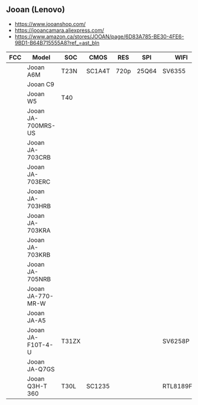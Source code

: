 Jooan (Lenovo)
--------------
- https://www.jooanshop.com/
- https://jooancamara.aliexpress.com/
- https://www.amazon.ca/stores/JOOAN/page/6D83A785-BE30-4FE6-9BD1-B64B715555A8?ref_=ast_bln

| FCC | Model              | SOC   | CMOS   | RES  | SPI   | WIFI       | Link                                                  |
|-----|--------------------|-------|--------|------|-------|------------|-------------------------------------------------------|
|     | Jooan A6M          | T23N  | SC1A4T | 720p | 25Q64 | SV6355     | https://www.aliexpress.com/item/1005006533845459.html |
|     | Jooan C9           |       |        |      |       |            | https://www.aliexpress.com/item/33024400486.html      |
|     | Jooan W5           | T40   |        |      |       |            | https://www.aliexpress.com/item/1005005137715822.html |
|     | Jooan JA-700MRS-US |       |        |      |       |            |                                                       |
|     | Jooan JA-703CRB    |       |        |      |       |            |                                                       |
|     | Jooan JA-703ERC    |       |        |      |       |            |                                                       |
|     | Jooan JA-703HRB    |       |        |      |       |            |                                                       |
|     | Jooan JA-703KRA    |       |        |      |       |            |                                                       |
|     | Jooan JA-703KRB    |       |        |      |       |            |                                                       |
|     | Jooan JA-705NRB    |       |        |      |       |            |                                                       |
|     | Jooan JA-770-MR-W  |       |        |      |       |            |                                                       |
|     | Jooan JA-A5        |       |        |      |       |            |                                                       |
|     | Jooan JA-F10T-4-U  | T31ZX |        |      |       | SV6258P    |                                                       |
|     | Jooan JA-Q7GS      |       |        |      |       |            |                                                       |
|     | Jooan Q3H-T 360    | T30L  | SC1235 |      |       | RTL8189FTV |                                                       |
